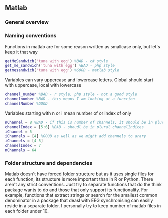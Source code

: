 ## Matlab
### General overview
### Naming conventions
Functions in matlab are for some reason written as smallcase only, but let's keep it that way
```matlab
getMeSandwich('tuna with egg') %BAD - c# style
get_me_sandwich('tuna with egg') %BAD - php style
getmesandwich('tuna with egg') %GOOD - matlab style
```
Variables can vary uppercase and lowercase letters. Global should start with uppercase, local with lowercase
```matlab
channel_number %BAD - r style, php style - not a good style
channelnumber %BAD - this means I am looking at a function
channelNumber %GOOD
```
Variables starting with n or i mean number of or index of only
```matlab
nChannel = 8 %BAD - if this is number of channels, it should be in plural
channelIndex = [5:6] %BAD - shoudl be in plural channelIndices
iChannel = 5
iChannels = [4] %GOOD as well as we might add channels to arary
iChannels = [4 5]
channelIndex = 7
nChannels = 64
```
### Folder structure and dependencies
Matlab doesn't have forced folder structure but as it uses single files for each function, its structure is more important than in R or Python.
There aren't any strict conventions. Just try to separate functions that do the think package wants to do and those that only support its functionality. For example, functions that extract strings or search for the smallest common denominator in a package that deasl with EEG synchronising can easilly reside in a separate folder. I personally try to keep number of matlab files in each folder under 10.
